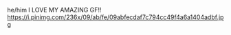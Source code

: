 he/him
I LOVE MY AMAZING GF!!
https://i.pinimg.com/236x/09/ab/fe/09abfecdaf7c794cc49f4a6a1404adbf.jpg
